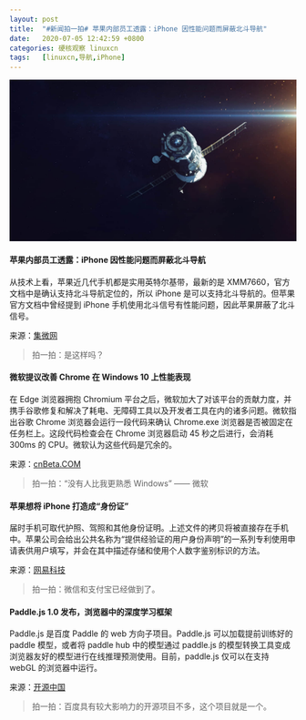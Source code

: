 ```yaml
---
layout: post
title:	"#新闻拍一拍# 苹果内部员工透露：iPhone 因性能问题而屏蔽北斗导航"
date:	2020-07-05 12:42:59 +0800 
categories:	硬核观察 linuxcn 
tags:	[linuxcn,导航,iPhone]
---
```



![](/Asserts/Images/album/202007/05/124232sip179w7v7wvt16y.jpg)


#### 苹果内部员工透露：iPhone 因性能问题而屏蔽北斗导航


从技术上看，苹果近几代手机都是实用英特尔基带，最新的是 XMM7660，官方文档中是确认支持北斗导航定位的，所以 iPhone 是可以支持北斗导航的。但苹果官方文档中曾经提到 iPhone 手机使用北斗信号有性能问题，因此苹果屏蔽了北斗信号。


来源：[集微网](https://tech.163.com/20/0705/09/FGOV5N3A000999LD.html)



> 
> 拍一拍：是这样吗？
> 
> 
> 


#### 微软提议改善 Chrome 在 Windows 10 上性能表现


在 Edge 浏览器拥抱 Chromium 平台之后，微软加大了对该平台的贡献力度，并携手谷歌修复和解决了耗电、无障碍工具以及开发者工具在内的诸多问题。微软指出谷歌 Chrome 浏览器会运行一段代码来确认 Chrome.exe 浏览器是否被固定在任务栏上。这段代码检查会在 Chrome 浏览器启动 45 秒之后进行，会消耗 300ms 的 CPU。微软认为这些代码是冗余的。


来源：[cnBeta.COM](https://www.cnbeta.com/articles/tech/999263.htm)



> 
> 拍一拍：“没有人比我更熟悉 Windows” —— 微软
> 
> 
> 


#### 苹果想将 iPhone 打造成“身份证”


届时手机可取代护照、驾照和其他身份证明。上述文件的拷贝将被直接存在手机中。苹果公司会给出公共名称为“提供经验证的用户身份声明”的一系列专利使用申请表供用户填写，并会在其中描述存储和使用个人数字鉴别标识的方法。


来源：[网易科技](https://tech.163.com/20/0705/09/FGOSQT1R000999LD.html)



> 
> 拍一拍：微信和支付宝已经做到了。
> 
> 
> 


#### Paddle.js 1.0 发布，浏览器中的深度学习框架


Paddle.js 是百度 Paddle 的 web 方向子项目。Paddle.js 可以加载提前训练好的 paddle 模型，或者将 paddle hub 中的模型通过 paddle.js 的模型转换工具变成浏览器友好的模型进行在线推理预测使用。目前，paddle.js 仅可以在支持 webGL 的浏览器中运行。


来源：[开源中国](https://www.oschina.net/news/116880/paddle-js-1-0-released)



> 
> 拍一拍：百度具有较大影响力的开源项目不多，这个项目就是一个。
> 
> 
>
